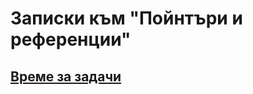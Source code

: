 # Записки към "Пойнтъри и референции"

## [Време за задачи](https://github.com/vasilzahariev/IP-Practicum-Tasks/tree/main/Week%2009%20-%20Pointers%20and%20References/Tasks.md)
